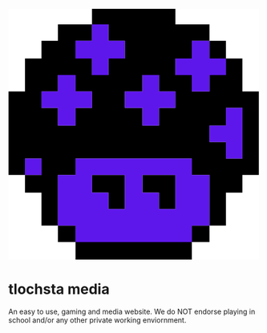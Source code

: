 ![Logo](public/logo.png)
# tlochsta media
An easy to use, gaming and media website. We do NOT endorse playing in school and/or any other private working enviornment.